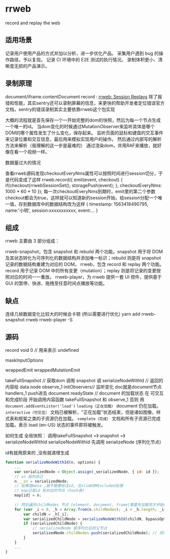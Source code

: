 # rrweb

record and replay the web 
## 适用场景

记录⽤户使⽤产品的⽅式并加以分析，进⼀步优化产品。
采集⽤户遇到 bug 的操作路径，予以复现。
记录 CI 环境中的 E2E 测试的执⾏情况。
录制体积更⼩、清晰度⽆损的产品演⽰。
## 录制原理

document/iframe.contentDocument
record : 
[rrweb: Session Replays](https://docs.sentry.io/platforms/javascript/configuration/integrations/rrweb/)
除了报错和性能，其实sentry还可以录制屏幕的信息，来更快的帮助开发者定位错误官方文档，sentry的错误录制其实主要依靠rrweb这个包实现

大概的流程就是首先保存一个一开始完整的dom的快照，然后为每一个节点生成一个唯一的id。
当dom变化的时候通过MutationObserver来监听具体是哪个DOM的哪个属性发生了什么变化，保存起来。
监听页面的鼠标和键盘的交互事件来记录位置和交互信息，最后用来模拟实现用户的操作。
然后通过内部写的解析方法来解析（我理解的这一步是最难的）
通过渲染dom，并用RAF来播放，就好像在看一个视频一样。

数据量过大的情况

查看rrweb源码发现checkoutEveryNms属性可以按照时间进行session切分，于是代码变成了这样
rrweb.record({
  emit(event, checkout) {
    if(checkout)rrwebSessionSet();
    storagePush(event);
  },
  checkoutEveryNms: 1000 * 60 * 10
});
每一次checkoutEveryNms到期时，emit里的第二个参数checkout都会为true，这样就可以知道新的session开始，给session分配一个唯一值，存到数据库中的数据结构改为这样
{
timestamp: 1563418490795,
name:'小明',
session:xxxxxxxxxxx,
event:...
}

## 组成

rrweb 主要由 3 部分组成：

rrweb-snapshot，包含 snapshot 和 rebuild 两个功能。snapshot 用于将 DOM 及其状态转化为可序列化的数据结构并添加唯一标识；rebuild 则是将 snapshot 记录的数据结构重建为对应的 DOM。
rrweb，包含 record 和 replay 两个功能。record 用于记录 DOM 中的所有变更（mutation）；replay 则是将记录的变更按照对应的时间一一重放。
rrweb-player，为 rrweb 提供一套 UI 控件，提供基于 GUI 的暂停、快进、拖拽至任意时间点播放等功能。
## 缺点

连续几帧数据变化比较大的时候会卡顿 (所以需要进行优化)
yarn add rrweb-snapshot rrweb rrweb-player -S

## 源码 
record
void 0 // 用来表示 undefined

maskInputOptions

wrappedEmit
wrappedMutationEmit

takeFullSnapshot // 获取dom 调用 snapshot 调 serializeNodeWithId // 返回的内容给 data.node
observe_1  initObservers// 监听变化 doc就是document节点
handlers_1 push进去
document.readyState // document 的加载状态
在 可交互和完成阶段 开始调用内容函数 takeFullSnapshot 和 observe_1
否则 用 `document.addEventLister('load')`
`loading（正在加载）`
document 仍在加载。
`interactive（可交互）`
文档已被解析，"正在加载"状态结束，但是诸如图像，样式表和框架之类的子资源仍在加载。
`complete（完成）`
文档和所有子资源已完成加载。表示 load (en-US) 状态的事件即将被触发。

如何生成 全局快照： 调用takeFullSnapshot =》 snapshot =》 serializeNodeWithId
serializeNodeWithId 先调用 serializeNode (序列化节点)

id有就用原来的 ,没有就递增生成

```js
function serializeNodeWithId(n, options) {
    ...
    var serializedNode = Object.assign(_serializedNode, { id: id });
    // sn 指向自己
    n.__sn = serializedNode;
    // 如果是meta ,就不需要标注id, 在slimDOMExcluded处理
    // map记录id 和对应的节点 (hash表)
    map[id] = n;
    
    // 然后遍历childNodes 节点 (element, document, frame(需要先加载完才开始处理))
    for (var _i = 0, _h = Array.from(n.childNodes); _i < _h.length; _i++) { // n是原及诶单
        var childN = _h[_i];
        var serializedChildNode = serializeNodeWithId(childN, bypassOptions); // 返回序列化后的子节点节点
        if (serializedChildNode) {
            // serializedNode 是序列化后的父节点
            serializedNode.childNodes.push(serializedChildNode); // 将序列化后的字节点添加到序列化的节点上
        }
    }
    ...
}
```
